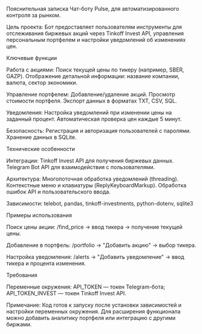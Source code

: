 Пояснительная записка Чат-боту Pulse, для автоматизированного контроля за рынком.

Цель проекта:
Бот предоставляет пользователям инструменты для отслеживания биржевых акций через Tinkoff Invest API, управления персональным портфелем и настройки уведомлений об изменениях цен.

Ключевые функции

Работа с акциями:
Поиск текущей цены по тикеру (например, SBER, GAZP).
Отображение детальной информации: название компании, валюта, сектор экономики.

Управление портфелем:
Добавление/удаление акций.
Просмотр стоимости портфеля.
Экспорт данных в форматах TXT, CSV, SQL.

Уведомления:
Настройка уведомлений при изменении цены на заданный процент.
Автоматическая проверка цен каждые 5 минут.

Безопасность:
Регистрация и авторизация пользователей с паролями.
Хранение данных в SQLite.

Технические особенности

Интеграции:
Tinkoff Invest API для получения биржевых данных.
Telegram Bot API для взаимодействия с пользователями.

Архитектура:
Многопоточная обработка уведомлений (threading).
Контекстные меню и клавиатуры (ReplyKeyboardMarkup).
Обработка ошибок API и пользовательского ввода.

Зависимости:
telebot, pandas, tinkoff-investments, python-dotenv, sqlite3

Примеры использования

Поиск цены акции:
/find_price → ввод тикера → получение текущей цены.

Добавление в портфель:
/portfolio → "Добавить акцию" → выбор тикера.

Настройка уведомления:
/alerts → "Добавить уведомление" → ввод тикера и процента изменения.

Требования 

Переменные окружения:
API_TOKEN — токен Telegram-бота;
API_TOKEN_INVEST — токен Tinkoff Invest API.

Примечание:
Код готов к запуску после установки зависимостей и настройки переменных окружения. Для расширения функционала можно добавить аналитику портфеля или интеграцию с другими биржами.
